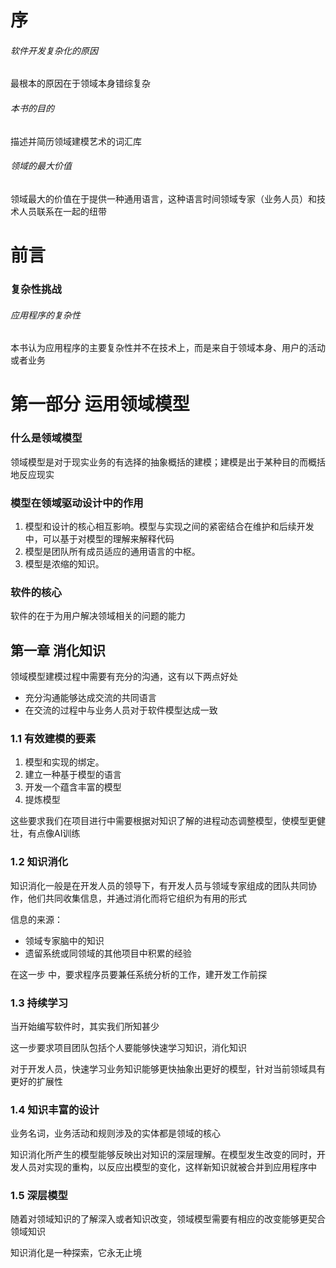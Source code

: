 # 序

###### 软件开发复杂化的原因

最根本的原因在于领域本身错综复杂

###### 本书的目的

描述并简历领域建模艺术的词汇库

###### 领域的最大价值

领域最大的价值在于提供一种通用语言，这种语言时间领域专家（业务人员）和技术人员联系在一起的纽带



# 前言

### 复杂性挑战

###### 应用程序的复杂性

本书认为应用程序的主要复杂性并不在技术上，而是来自于领域本身、用户的活动或者业务



# 第一部分 运用领域模型

### 什么是领域模型

领域模型是对于现实业务的有选择的抽象概括的建模；建模是出于某种目的而概括地反应现实

### 模型在领域驱动设计中的作用

1. 模型和设计的核心相互影响。模型与实现之间的紧密结合在维护和后续开发中，可以基于对模型的理解来解释代码
2. 模型是团队所有成员适应的通用语言的中枢。
3. 模型是浓缩的知识。

### 软件的核心

软件的在于为用户解决领域相关的问题的能力

## 第一章 消化知识

领域模型建模过程中需要有充分的沟通，这有以下两点好处

- 充分沟通能够达成交流的共同语言
- 在交流的过程中与业务人员对于软件模型达成一致

### 1.1 有效建模的要素

1. 模型和实现的绑定。
2. 建立一种基于模型的语言
3. 开发一个蕴含丰富的模型
4. 提炼模型

这些要求我们在项目进行中需要根据对知识了解的进程动态调整模型，使模型更健壮，有点像AI训练

### 1.2 知识消化

知识消化一般是在开发人员的领导下，有开发人员与领域专家组成的团队共同协作，他们共同收集信息，并通过消化而将它组织为有用的形式

信息的来源：

- 领域专家脑中的知识
- 遗留系统或同领域的其他项目中积累的经验

在这一步 中，要求程序员要兼任系统分析的工作，建开发工作前探

### 1.3 持续学习

当开始编写软件时，其实我们所知甚少

这一步要求项目团队包括个人要能够快速学习知识，消化知识

对于开发人员，快速学习业务知识能够更快抽象出更好的模型，针对当前领域具有更好的扩展性

### 1.4 知识丰富的设计

业务名词，业务活动和规则涉及的实体都是领域的核心

知识消化所产生的模型能够反映出对知识的深层理解。在模型发生改变的同时，开发人员对实现的重构，以反应出模型的变化，这样新知识就被合并到应用程序中

### 1.5 深层模型

随着对领域知识的了解深入或者知识改变，领域模型需要有相应的改变能够更契合领域知识

知识消化是一种探索，它永无止境